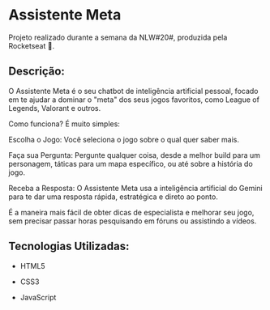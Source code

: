 <h1>Assistente Meta</h1>
<p>Projeto realizado durante a semana da NLW#20#, produzida pela Rocketseat 🚀.</p>

<h2>Descrição:</h2>
<p></p>O Assistente Meta é o seu chatbot de inteligência artificial pessoal, focado em te ajudar a dominar o "meta" dos seus jogos favoritos, como League of Legends, Valorant e outros.

Como funciona? É muito simples:

Escolha o Jogo: Você seleciona o jogo sobre o qual quer saber mais.

Faça sua Pergunta: Pergunte qualquer coisa, desde a melhor build para um personagem, táticas para um mapa específico, ou até sobre a história do jogo.

Receba a Resposta: O Assistente Meta usa a inteligência artificial do Gemini para te dar uma resposta rápida, estratégica e direto ao ponto.

É a maneira mais fácil de obter dicas de especialista e melhorar seu jogo, sem precisar passar horas pesquisando em fóruns ou assistindo a vídeos.</p>

<h2>Tecnologias Utilizadas:</h2>

<ul>
  <li><p>HTML5</p></li>
  <li><p>CSS3</p></li>
  <li><p>JavaScript</p></li>
</ul>
